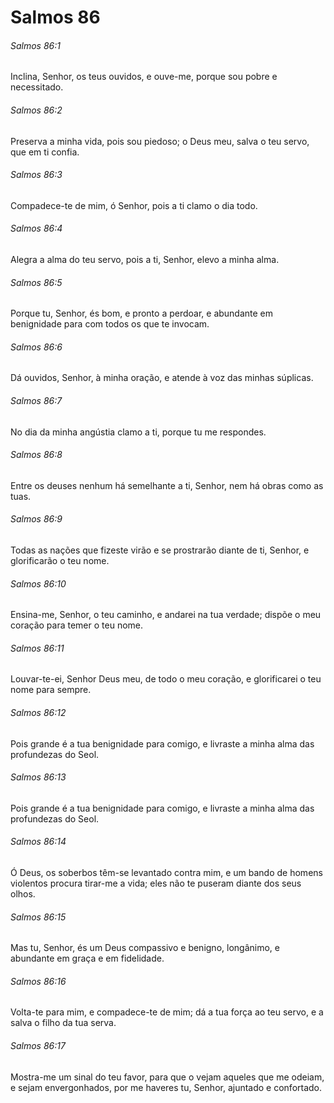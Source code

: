# Salmos 86

###### Salmos 86:1

Inclina, Senhor, os teus ouvidos, e ouve-me, porque sou pobre e necessitado.

###### Salmos 86:2

Preserva a minha vida, pois sou piedoso; o Deus meu, salva o teu servo, que em ti confia.

###### Salmos 86:3

Compadece-te de mim, ó Senhor, pois a ti clamo o dia todo.

###### Salmos 86:4

Alegra a alma do teu servo, pois a ti, Senhor, elevo a minha alma.

###### Salmos 86:5

Porque tu, Senhor, és bom, e pronto a perdoar, e abundante em benignidade para com todos os que te invocam.

###### Salmos 86:6

Dá ouvidos, Senhor, à minha oração, e atende à voz das minhas súplicas.

###### Salmos 86:7

No dia da minha angústia clamo a ti, porque tu me respondes.

###### Salmos 86:8

Entre os deuses nenhum há semelhante a ti, Senhor, nem há obras como as tuas.

###### Salmos 86:9

Todas as nações que fizeste virão e se prostrarão diante de ti, Senhor, e glorificarão o teu nome.

###### Salmos 86:10

Ensina-me, Senhor, o teu caminho, e andarei na tua verdade; dispõe o meu coração para temer o teu nome.

###### Salmos 86:11

Louvar-te-ei, Senhor Deus meu, de todo o meu coração, e glorificarei o teu nome para sempre.

###### Salmos 86:12

Pois grande é a tua benignidade para comigo, e livraste a minha alma das profundezas do Seol.

###### Salmos 86:13

Pois grande é a tua benignidade para comigo, e livraste a minha alma das profundezas do Seol.

###### Salmos 86:14

Ó Deus, os soberbos têm-se levantado contra mim, e um bando de homens violentos procura tirar-me a vida; eles não te puseram diante dos seus olhos.

###### Salmos 86:15

Mas tu, Senhor, és um Deus compassivo e benigno, longânimo, e abundante em graça e em fidelidade.

###### Salmos 86:16

Volta-te para mim, e compadece-te de mim; dá a tua força ao teu servo, e a salva o filho da tua serva.

###### Salmos 86:17

Mostra-me um sinal do teu favor, para que o vejam aqueles que me odeiam, e sejam envergonhados, por me haveres tu, Senhor, ajuntado e confortado.

